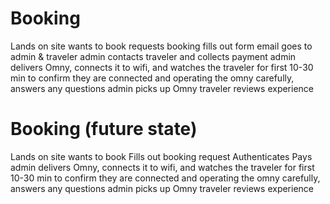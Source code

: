 # Booking

Lands on site
wants to book
requests booking
fills out form
email goes to admin & traveler
admin contacts traveler and collects payment
admin delivers Omny, connects it to wifi, and watches the traveler for first 10-30 min to confirm they are connected and operating the omny carefully, answers any questions
admin picks up Omny
traveler reviews experience


# Booking (future state)

Lands on site
wants to book
Fills out booking request
Authenticates
Pays
admin delivers Omny, connects it to wifi, and watches the traveler for first 10-30 min to confirm they are connected and operating the omny carefully, answers any questions
admin picks up Omny
traveler reviews experience


